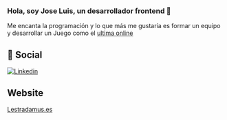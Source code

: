 ### Hola, soy Jose Luis, un desarrollador frontend 👋
Me encanta la programación y lo que más me gustaría es formar un equipo y desarrollar un Juego como el [ultima online](https://es.wikipedia.org/wiki/Ultima_Online)
## 👥 Social
[![Linkedin](https://img.shields.io/badge/LinkedIn-0077B5?style=for-the-badge&logo=linkedin&logoColor=white)](https://www.linkedin.com/in/jose-luis-domingo/)
## Website
[Lestradamus.es](https://lestradamus.es/)
<!--
**lestradess/lestradess** is a ✨ _special_ ✨ repository because its `README.md` (this file) appears on your GitHub profile.

Here are some ideas to get you started:

- 🔭 I’m currently working on ...
- 🌱 I’m currently learning ...
- 👯 I’m looking to collaborate on ...
- 🤔 I’m looking for help with ...
- 💬 Ask me about ...
- 📫 How to reach me: ...
- 😄 Pronouns: ...
- ⚡ Fun fact: ...
-->
